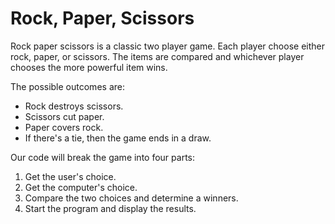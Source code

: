 # Rock, Paper, Scissors
Rock paper scissors is a classic two player game.  Each player choose either rock, paper, or scissors. The items are compared and whichever player chooses the more powerful item wins.

The possible outcomes are:

- Rock destroys scissors.
- Scissors cut paper.
- Paper covers rock.
- If there's a tie, then the game ends in a draw.

Our code will break the game into four parts:
1. Get the user's choice.
2. Get the computer's choice.
3. Compare the two choices and determine a winners.
4. Start the program and display the results.